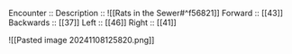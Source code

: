 Encounter :: 
Description :: ![[Rats in the Sewer#^f56821]]
Forward :: [[43]]
Backwards :: [[37]]
Left :: [[46]]
Right :: [[41]]

![[Pasted image 20241108125820.png]]